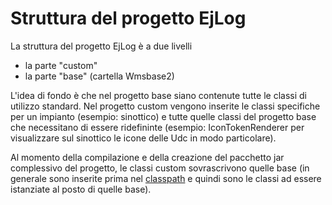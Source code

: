 
# Struttura del progetto EjLog

La struttura del progetto EjLog è a due livelli

* la parte "custom"
* la parte "base" (cartella Wmsbase2)

L'idea di fondo è che nel progetto base siano contenute tutte le classi di utilizzo standard. Nel progetto custom vengono inserite le classi specifiche per un impianto (esempio: sinottico) e tutte quelle classi del progetto base che necessitano di essere ridefininte (esempio: IconTokenRenderer per visualizzare sul sinottico le icone delle Udc in modo particolare).

Al momento della compilazione e della creazione del pacchetto jar complessivo del progetto, le classi custom sovrascrivono quelle base (in generale sono inserite prima nel [classpath][1] e quindi sono le classi ad essere istanziate al posto di quelle base).



  [1]: https://dev.to/autonomousapps/build-compile-run-a-crash-course-in-classpaths-f4g
